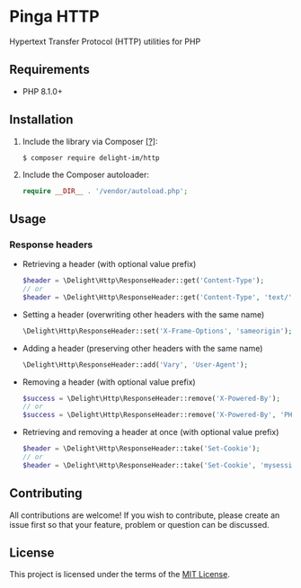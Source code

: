 # Pinga HTTP

Hypertext Transfer Protocol (HTTP) utilities for PHP

## Requirements

 * PHP 8.1.0+

## Installation

 1. Include the library via Composer [[?]](https://github.com/delight-im/Knowledge/blob/master/Composer%20(PHP).md):

    ```
    $ composer require delight-im/http
    ```

 1. Include the Composer autoloader:

    ```php
    require __DIR__ . '/vendor/autoload.php';
    ```

## Usage

### Response headers

 * Retrieving a header (with optional value prefix)

   ```php
   $header = \Delight\Http\ResponseHeader::get('Content-Type');
   // or
   $header = \Delight\Http\ResponseHeader::get('Content-Type', 'text/');
   ```

 * Setting a header (overwriting other headers with the same name)

   ```php
   \Delight\Http\ResponseHeader::set('X-Frame-Options', 'sameorigin');
   ```

 * Adding a header (preserving other headers with the same name)

   ```php
   \Delight\Http\ResponseHeader::add('Vary', 'User-Agent');
   ```

 * Removing a header (with optional value prefix)

   ```php
   $success = \Delight\Http\ResponseHeader::remove('X-Powered-By');
   // or
   $success = \Delight\Http\ResponseHeader::remove('X-Powered-By', 'PHP');
   ```

 * Retrieving and removing a header at once (with optional value prefix)

   ```php
   $header = \Delight\Http\ResponseHeader::take('Set-Cookie');
   // or
   $header = \Delight\Http\ResponseHeader::take('Set-Cookie', 'mysession=');
   ```

## Contributing

All contributions are welcome! If you wish to contribute, please create an issue first so that your feature, problem or question can be discussed.

## License

This project is licensed under the terms of the [MIT License](https://opensource.org/licenses/MIT).
